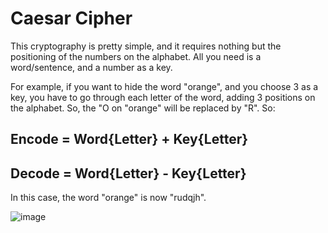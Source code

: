 # Caesar Cipher

This cryptography is pretty simple, and it requires nothing but the positioning of the numbers on the alphabet. All you need is a word/sentence, and a number as a key. 

For example, if you want to hide the word "orange", and you choose 3 as a key, you have to go through each letter of the word, adding 3 positions on the alphabet. So, the
"O on "orange" will be replaced by "R". So:

## Encode = Word{Letter} + Key{Letter}
## Decode = Word{Letter} - Key{Letter}

In this case, the word "orange" is now "rudqjh".

![image](https://user-images.githubusercontent.com/61850743/150044956-31495810-6a10-4d07-8743-cb946abd5119.png)
